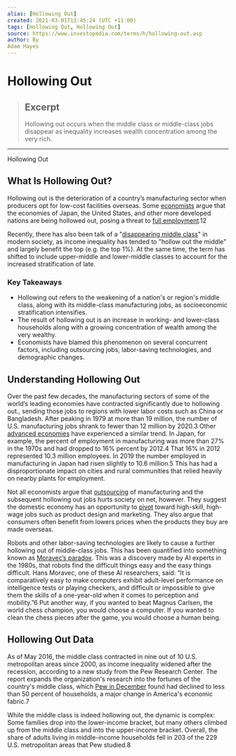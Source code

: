 ```yaml
---
alias: [Hollowing Out]
created: 2021-03-01T13:45:24 (UTC +11:00)
tags: [Hollowing Out, Hollowing Out]
source: https://www.investopedia.com/terms/h/hollowing-out.asp
author: By
Adam Hayes
---
```


# Hollowing Out

> ## Excerpt
> Hollowing out occurs when the middle class or middle-class jobs disappear as inequality increases wealth concentration among the very rich.

---

Hollowing Out
## What Is Hollowing Out?

Hollowing out is the deterioration of a country’s manufacturing sector when producers opt for low-cost facilities overseas. Some [economists](https://www.investopedia.com/terms/e/economist.asp) argue that the economies of Japan, the United States, and other more developed nations are being hollowed out, posing a threat to [full employment](https://www.investopedia.com/terms/f/fullemployment.asp).12

Recently, there has also been talk of a "[disappearing middle class](https://www.investopedia.com/insights/americas-slowly-disappearing-middle-class/)" in modern society, as income inequality has tended to "hollow out the middle" and largely benefit the top (e.g. the top 1%). At the same time, the term has shifted to include upper-middle and lower-middle classes to account for the increased stratification of late.

### Key Takeaways

-   Hollowing out refers to the weakening of a nation's or region's middle class, along with its middle-class manufacturing jobs, as socioeconomic stratification intensifies.
-   The result of hollowing out is an increase in working- and lower-class households along with a growing concentration of wealth among the very wealthy.
-   Economists have blamed this phenomenon on several concurrent factors, including outsourcing jobs, labor-saving technologies, and demographic changes.

## Understanding Hollowing Out

Over the past few decades, the manufacturing sectors of some of the world’s leading economies have contracted significantly due to hollowing out., sending those jobs to regions with lower labor costs such as China or Bangladesh. After peaking in 1979 at more than 19 million, the number of U.S. manufacturing jobs shrank to fewer than 12 million by 2020.3 Other [advanced economies](https://www.investopedia.com/terms/a/advanced-economies.asp) have experienced a similar trend. In Japan, for example, the percent of employment in manufacturing was more than 27% in the 1970s and had dropped to 16% percent by 2012.4 That 16% in 2012 represented 10.3 million employees. In 2019 the number employed in manufacturing in Japan had risen slightly to 10.6 million.5 This has had a disproportionate impact on cities and rural communities that relied heavily on nearby plants for employment.

Not all economists argue that [outsourcing](https://www.investopedia.com/terms/o/outsourcing.asp) of manufacturing and the subsequent hollowing out jobs hurts society on net, however. They suggest the domestic economy has an opportunity to [pivot](https://www.investopedia.com/terms/p/pivot.asp) toward high-skill, high-wage jobs such as product design and marketing. They also argue that consumers often benefit from lowers prices when the products they buy are made overseas.

Robots and other labor-saving technologies are likely to cause a further hollowing out of middle-class jobs. This has been quantified into something known as [Moravec’s paradox](https://www.theguardian.com/sustainable-business/2015/feb/17/artificial-intelligence-future-of-work). This was a discovery made by AI experts in the 1980s, that robots find the difficult things easy and the easy things difficult. Hans Moravec, one of these AI researchers, said: “It is comparatively easy to make computers exhibit adult-level performance on intelligence tests or playing checkers, and difficult or impossible to give them the skills of a one-year-old when it comes to perception and mobility.”6 Put another way, if you wanted to beat Magnus Carlsen, the world chess champion, you would choose a computer. If you wanted to clean the chess pieces after the game, you would choose a human being.

## Hollowing Out Data

As of May 2016, the middle class contracted in nine out of 10 U.S. metropolitan areas since 2000, as income inequality widened after the recession, according to a new study from the Pew Research Center. The report expands the organization's research into the fortunes of the country's middle class, which [Pew in December](http://www.pewsocialtrends.org/2015/12/09/the-american-middle-class-is-losing-ground/) found had declined to less than 50 percent of households, a major change in America's economic fabric.7

While the middle class is indeed hollowing out, the dynamic is complex: Some families drop into the lower-income bracket, but many others climbed up from the middle class and into the upper-income bracket. Overall, the share of adults living in middle-income households fell in 203 of the 229 U.S. metropolitan areas that Pew studied.8
